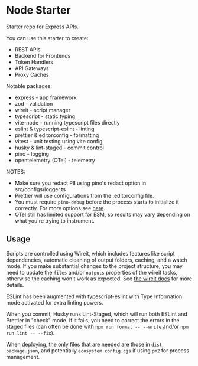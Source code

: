 # Node Starter

Starter repo for Express APIs.

You can use this starter to create:

- REST APIs
- Backend for Frontends
- Token Handlers
- API Gateways
- Proxy Caches

Notable packages:

- express - app framework
- zod - validation
- wireit - script manager
- typescript - static typing
- vite-node - running typescript files directly
- eslint & typescript-eslint - linting
- prettier & editorconfig - formatting
- vitest - unit testing using vite config
- husky & lint-staged - commit control
- pino - logging
- opentelemetry (OTel) - telemetry

NOTES:

- Make sure you redact PII using pino's redact option in src/configs/logger.ts
- Prettier will use configurations from the .editorconfig file.
- You must require `pino-debug` before the process starts to initialize it correctly. For more options see [here](https://github.com/pinojs/pino-debug).
- OTel still has limited support for ESM, so results may vary depending on what you're trying to instrument.

## Usage

Scripts are controlled using Wireit, which includes features like script dependencies, automatic cleaning of output folders, caching, and a watch mode. If you make substantial changes to the project structure, you may need to update the `files` and/or `outputs` properties of the wireit tasks, otherwise the caching won't work as expected. See [the wireit docs](https://github.com/google/wireit/blob/main/README.md) for more details.

ESLint has been augmented with typescript-eslint with Type Information mode activated for extra linting powers.

When you commit, Husky runs Lint-Staged, which will run both ESLint and Prettier in "check" mode. If it fails, you need to correct the errors in the staged files (can often be done with `npm run format -- --write` and/or `npm run lint -- --fix`).

When deploying, the only files that are needed are those in `dist`, `package.json`, and potentially `ecosystem.config.cjs` if using `pm2` for process management.
